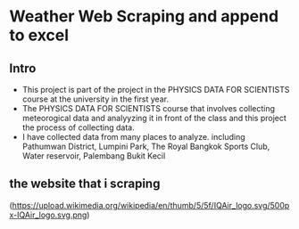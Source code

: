 # Weather Web Scraping and append to excel

## Intro

- This project is part of the project in the PHYSICS DATA FOR SCIENTISTS course at the university in the first year.
- The PHYSICS DATA FOR SCIENTISTS course that involves collecting meteorogical data and analyyzing it in front of the class and this project the process of collecting data.
- I have collected data from many places to analyze. including Pathumwan District, Lumpini Park, The Royal Bangkok Sports Club, Water reservoir, Palembang Bukit Kecil

## the website that i scraping

(https://upload.wikimedia.org/wikipedia/en/thumb/5/5f/IQAir_logo.svg/500px-IQAir_logo.svg.png)
